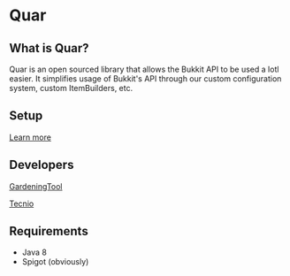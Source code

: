 # Quar

## What is Quar?
Quar is an open sourced library that allows the Bukkit API to be used a lotl easier. It simplifies usage of Bukkit's API through our custom configuration system, custom ItemBuilders, etc.

## Setup

[Learn more](https://github.com/GardeningTool/Quar/wiki/Setup)

## Developers
[GardeningTool](https://github.com/GardeningTool/)

[Tecnio](https://github.com/Tecnio/)

## Requirements

- Java 8
- Spigot (obviously)